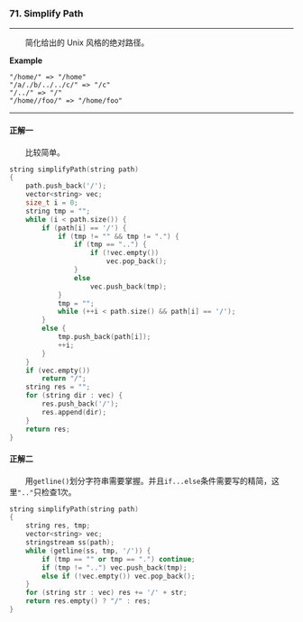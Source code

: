 ### 71. Simplify Path

-----

&emsp;&emsp;简化给出的 Unix 风格的绝对路径。

**Example**

    "/home/" => "/home"
    "/a/./b/../../c/" => "/c"
    "/../" => "/"
    "/home//foo/" => "/home/foo"


-----

#### 正解一

&emsp;&emsp;比较简单。

```cpp
string simplifyPath(string path)
{
    path.push_back('/');
    vector<string> vec;
    size_t i = 0;
    string tmp = "";
    while (i < path.size()) {
        if (path[i] == '/') {
            if (tmp != "" && tmp != ".") {
                if (tmp == "..") {
                    if (!vec.empty())
                        vec.pop_back();
                }
                else 
                    vec.push_back(tmp);
            }
            tmp = "";
            while (++i < path.size() && path[i] == '/');
        }
        else {
            tmp.push_back(path[i]);
            ++i;
        }
    }
    if (vec.empty())
        return "/";
    string res = "";
    for (string dir : vec) {
        res.push_back('/');
        res.append(dir);
    }
    return res;
}
```

#### 正解二

&emsp;&emsp;用`getline()`划分字符串需要掌握。并且`if...else`条件需要写的精简，这里`".."`只检查1次。

```cpp
string simplifyPath(string path)
{
    string res, tmp;
    vector<string> vec;
    stringstream ss(path);
    while (getline(ss, tmp, '/')) {
        if (tmp == "" or tmp == ".") continue;
        if (tmp != "..") vec.push_back(tmp);
        else if (!vec.empty()) vec.pop_back();
    }
    for (string str : vec) res += '/' + str;
    return res.empty() ? "/" : res;
}
```
